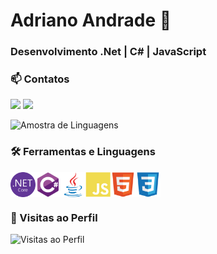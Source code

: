 # Adriano Andrade 👋

### Desenvolvimento .Net | C# | JavaScript 

### 📫 Contatos

<a href = "mailto:adrianoandraden17@gmail.com"><img src="https://img.shields.io/badge/-Email-%23333?style=for-the-badge&logo=microsoft&logoColor=white" target="_blank"></a> <a href="https://www.linkedin.com/in/adriano-andrade-baa247144/" target="_blank"> <img src="https://img.shields.io/badge/-LinkedIn-%230077B5?style=for-the-badge&logo=linkedin&logoColor=white" target="_blank"></a>

![Amostra de Linguagens](https://github-readme-stats.vercel.app/api/top-langs/?username=adrianoandrad7&layout=compact&langs_count=7&theme=dark)

### 🛠️ Ferramentas e Linguagens

<div style="display: flex"><br>
  <img align="center" alt="Adriano-Java" height="40" width="40" src="https://raw.githubusercontent.com/devicons/devicon/master/icons/dotnetcore/dotnetcore-original.svg">
  <img align="center" alt="Adriano-Csharp" height="40" width="40" src="https://raw.githubusercontent.com/devicons/devicon/master/icons/csharp/csharp-original.svg">
  <img align="center" alt="Adriano-Java" height="40" width="40" src="https://raw.githubusercontent.com/devicons/devicon/master/icons/java/java-original.svg">
  <img align="center" alt="Adriano-Js" height="40" width="40" src="https://raw.githubusercontent.com/devicons/devicon/master/icons/javascript/javascript-plain.svg">
  <img align="center" alt="Adriano-HTML" height="40" width="40" src="https://raw.githubusercontent.com/devicons/devicon/master/icons/html5/html5-original.svg">
  <img align="center" alt="Adriano-CSS" height="40" width="40" src="https://raw.githubusercontent.com/devicons/devicon/master/icons/css3/css3-original.svg">
</div>
 
 ### 👀 Visitas ao Perfil
 
![Visitas ao Perfil](https://hits.seeyoufarm.com/api/count/incr/badge.svg?url=https%3A%2F%2Fgithub.com%2Fadrianoandrad7&count_bg=%2379C83D&title_bg=%23555555&icon=github.svg&icon_color=%23E7E7E7&title=Visitas&edge_flat=false)
  
  
